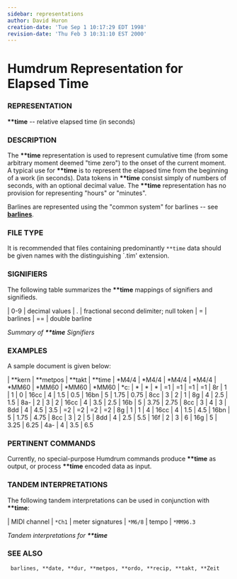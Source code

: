 ```yaml
---
sidebar: representations
author: David Huron
creation-date: 'Tue Sep 1 10:17:29 EDT 1998'
revision-date: 'Thu Feb 3 10:31:10 EST 2000'
---
```



Humdrum Representation for Elapsed Time
=======================================

### REPRESENTATION

 **\*\*time** \-- relative elapsed time (in seconds)

### DESCRIPTION

 The **\*\*time** representation is used to represent cumulative time
 (from some arbitrary moment deemed \"time zero\") to the onset of the
 current moment. A typical use for **\*\*time** is to represent the
 elapsed time from the beginning of a work (in seconds). Data tokens in
 **\*\*time** consist simply of numbers of seconds, with an optional
 decimal value. The **\*\*time** representation has no provision for
 representing \"hours\" or \"minutes\".

 Barlines are represented using the \"common system\" for barlines \--
 see [**barlines**](barlines.rep.html).

### FILE TYPE

 It is recommended that files containing predominantly `**time` data
 should be given names with the distinguishing \`.tim\' extension.

### SIGNIFIERS

 The following table summarizes the **\*\*time** mappings of signifiers
 and signifieds.

  | 0-9 |  decimal values
  | .  	|   fractional second delimiter; null token
  | =   |  barlines
  | ==  |  double barline

 *Summary of **\*\*time** Signifiers*

### EXAMPLES

 A sample document is given below:

  | \*\*kern | \*\*metpos |  \*\*takt |  \*\*time
  | \*M4/4   |  \*M4/4    |   \*M4/4  |   \*M4/4
  | \*MM60   |  \*MM60    |   \*MM60  |   \*MM60
  | \*c:     |  \*        |   \*      |   \*
  | =1       |  =1        |   =1      |   =1
  | 8r       |  1         |   1       |   0
  | 16cc     |  4         |   1.5     |   0.5
  | 16bn     |  5         |   1.75    |   0.75
  | 8cc      |  3         |   2       |   1
  | 8g       |  4         |   2.5     |   1.5
  | 8a-      |  2         |   3       |   2
  | 16cc     |  4         |   3.5     |   2.5
  | 16b      |  5         |   3.75    |   2.75
  | 8cc      |  3         |   4       |   3
  | 8dd      |  4         |   4.5     |   3.5
  | =2       |  =2        |   =2      |   =2
  | 8g       |  1         |   1       |   4
  | 16cc     |  4         |   1.5     |   4.5
  | 16bn     |  5         |   1.75    |   4.75
  | 8cc      |  3         |   2       |   5
  | 8dd      |  4         |   2.5     |   5.5
  | 16f      |  2         |   3       |   6
  | 16g      |  5         |   3.25    |   6.25
  | 4a-      |  4         |   3.5     |   6.5

### PERTINENT COMMANDS

 Currently, no special-purpose Humdrum commands produce **\*\*time** as
 output, or process **\*\*time** encoded data as input.

### TANDEM INTERPRETATIONS

 The following tandem interpretations can be used in conjunction with
 **\*\*time**:

  | MIDI channel      | `*Ch1`
  | meter signatures  | `*M6/8`
  | tempo             | `*MM96.3`

 *Tandem interpretations for **\*\*time***

### SEE ALSO

 ` barlines, **date, **dur, **metpos, **ordo, **recip, **takt, **Zeit`

